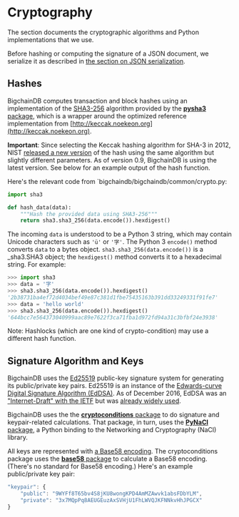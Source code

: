 # Cryptography

The section documents the cryptographic algorithms and Python implementations
that we use.

Before hashing or computing the signature of a JSON document, we serialize it
as described in [the section on JSON serialization](json-serialization.html).

## Hashes

BigchainDB computes transaction and block hashes using an implementation of the
[SHA3-256](https://en.wikipedia.org/wiki/SHA-3)
algorithm provided by the
[**pysha3** package](https://bitbucket.org/tiran/pykeccak),
which is a wrapper around the optimized reference implementation
from [http://keccak.noekeon.org](http://keccak.noekeon.org).

**Important**: Since selecting the Keccak hashing algorithm for SHA-3 in 2012, NIST [released a new version](https://en.wikipedia.org/wiki/SHA-3#cite_note-14) of the hash using the same algorithm but slightly different parameters. As of version 0.9, BigchainDB is using the latest version. See below for an example output of the hash function.

Here's the relevant code from `bigchaindb/bigchaindb/common/crypto.py:

```python
import sha3

def hash_data(data):
    """Hash the provided data using SHA3-256"""
    return sha3.sha3_256(data.encode()).hexdigest()
```

The incoming `data` is understood to be a Python 3 string,
which may contain Unicode characters such as `'ü'` or `'字'`.
The Python 3 `encode()` method converts `data` to a bytes object.
`sha3.sha3_256(data.encode())` is a _sha3.SHA3 object;
the `hexdigest()` method converts it to a hexadecimal string.
For example:

```python
>>> import sha3
>>> data = '字'
>>> sha3.sha3_256(data.encode()).hexdigest()
'2b38731ba4ef72d4034bef49e87c381d1fbe75435163b391dd33249331f91fe7'
>>> data = 'hello world'
>>> sha3.sha3_256(data.encode()).hexdigest()
'644bcc7e564373040999aac89e7622f3ca71fba1d972fd94a31c3bfbf24e3938'
```

Note: Hashlocks (which are one kind of crypto-condition)
may use a different hash function.


## Signature Algorithm and Keys

BigchainDB uses the [Ed25519](https://ed25519.cr.yp.to/) public-key signature
system for generating its public/private key pairs. Ed25519 is an instance of
the [Edwards-curve Digital Signature Algorithm
(EdDSA)](https://en.wikipedia.org/wiki/EdDSA). As of December 2016, EdDSA was an
["Internet-Draft" with the
IETF](https://tools.ietf.org/html/draft-irtf-cfrg-eddsa-08) but was [already
widely used](https://ianix.com/pub/ed25519-deployment.html).

BigchainDB uses the the 
[**cryptoconditions** package](https://github.com/bigchaindb/cryptoconditions)
to do signature and keypair-related calculations.
That package, in turn, uses the [**PyNaCl** package](https://pypi.python.org/pypi/PyNaCl),
a Python binding to the Networking and Cryptography (NaCl) library.

All keys are represented with
[a Base58 encoding](https://en.wikipedia.org/wiki/Base58).
The cryptoconditions package uses the
[**base58** package](https://pypi.python.org/pypi/base58)
to calculate a Base58 encoding.
(There's no standard for Base58 encoding.)
Here's an example public/private key pair:

```js
"keypair": {
    "public": "9WYFf8T65bv4S8jKU8wongKPD4AmMZAwvk1absFDbYLM",
    "private": "3x7MQpPq8AEUGEuzAxSVHjU1FhLWVQJKFNNkvHhJPGCX"
}
```
